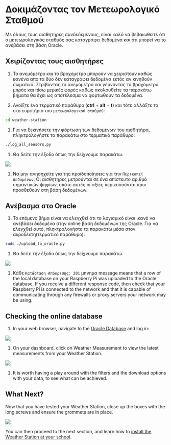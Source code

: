 # Δοκιμάζοντας τον Μετεωρολογικό Σταθμού

Με όλους τους αισθητήρες συνδεδεμένους, είναι καλό να βεβαιωθείτε ότι ο μετεωρολογικός σταθμός σας καταγράφει δεδομένα και ότι μπορεί να το ανεβάσει στη βάση Oracle.

## Χειρίζοντας τους αισθητήρες
1. Το ανεμόμετρο και το βροχόμετρο μπορούν να χειριστούν καθώς κανένα απο τα δύο δεν καταγράφει δεδομένα εκτός αν κινηθούν σωματικά. Στρίβοντας το ανεμόμετρο και γέρνοντας το βροχόμετρο μπρός και πίσω μερικές φορές καθώς ακολουθείτε τα παρακάτω βήματα θα έχει ως αποτέλεσμα να φορτωθούν τα δεδομένα. 

1. Ανοίξτε ένα τερματικό παράθυρο (**ctrl** + **alt** + **t**) και τότε αλλάξτε το στο ευρετήριο του `μετεωρολογικού σταθμού`:

  ```bash
  cd weather-station
  ```

1. Για να ξεκινήσετε την φόρτωση των δεδομένων του αισθητήρα, πληκτρολογήστε τα παρακάτω στο τερματικό παράθυρο:

  ```bash
  ./log_all_sensors.py
  ```

1. Θα δείτε την έξοδο όπως την δείχνουμε παρακάτω.

  ![](images/test_01.png)

1. Να μην ανησηχείτε για της προϊδοποίησεις για την `Περικοπεί Δεδομένων`. Οι αισθητήρες μετρούνται σε ένα απίστευτο αριθμό σημαντικών ψηφίων, οπότε αυτές οι αξίες περικοπούνται πριν προσθεθούν στη βάση δεδομένων.

## Ανέβασμα στο Oracle

1. Το επόμενο βήμα είναι να ελεγχθεί ότι το λογισμικό είναι ικανό να ανεβάσει δεδομένα στην online βάση δεδομένων της Oracle. Για να ελεγχθεί αυτό, πληκτρολογήστε τα παρακάτω μέσα στον ακροδέκτη(τερματικό παράθυρο):

  ```bash
  sudo ./upload_to_oracle.py
  ```

1. Θα δείτε την έξοδο όπως την δείχνουμε παρακάτω.

  ![](images/test_02.png)

1. Κάθε `Κατάσταση Απόκρισης: 201` μηνημα message means that a row of the local database on your Raspberry Pi was uploaded to the Oracle database. If you receive a different response code, then check that your Raspberry Pi is connected to the network and that it is capable of communicating through any firewalls or proxy servers your network may be using.

## Checking the online database

1. In your web browser, navigate to the [Oracle Database](https://apex.oracle.com/pls/apex/f?p=81290:LOGIN_DESKTOP:0:::::&tz=1:00) and log in:

  ![](images/test_03.png)

1. On your dashboard, click on Weather Measurement to view the latest measurements from your Weather Station.

  ![](images/test_04.png)

1. It is worth having a play around with the filters and the download options with your data, to see what can be achieved.

## What Next?

Now that you have tested your Weather Station, close up the boxes with the long screws and ensure the grommets are in place. 

  ![](images/close_up_station.png)

You can then proceed to the next section, and learn how to [install the Weather Station at your school](siting.md).
